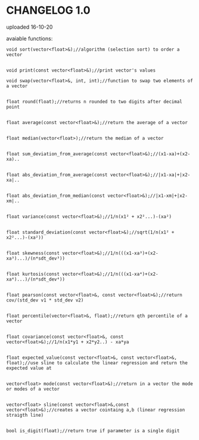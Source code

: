 # CHANGELOG 1.0

uploaded 16-10-20

avaiable functions:


    void sort(vector<float>&);//algorithm (selection sort) to order a vector


    void print(const vector<float>&);//print vector's values

    void swap(vector<float>&, int, int);//function to swap two elements of a vector


    float round(float);//returns n rounded to two digits after decimal point


    float average(const vector<float>&);//return the average of a vector


    float median(vector<float>);//return the median of a vector


    float sum_deviation_from_average(const vector<float>&);//(x1-xa)+(x2-xa)..


    float abs_deviation_from_average(const vector<float>&);//|x1-xa|+|x2-xa|..


    float abs_deviation_from_median(const vector<float>&);//|x1-xm|+|x2-xm|..


    float variance(const vector<float>&);//1/n(x1² + x2²...)-(xa²)


    float standard_deviation(const vector<float>&);//sqrt(1/n(x1² + x2²...)-(xa²))


    float skewness(const vector<float>&);//1/n(((x1-xa³)+(x2-xa³)...)/(n*sdt_dev³))


    float kurtosis(const vector<float>&);//1/n(((x1-xa⁴)+(x2-xa⁴)...)/(n*sdt_dev⁴))


    float pearson(const vector<float>&, const vector<float>&);//return cov/(std_dev v1 * std_dev v2)


    float percentile(vector<float>&, float);//return qth percentile of a vector


    float covariance(const vector<float>&, const vector<float>&);//1/n(x1*y1 + x2*y2..) - xa*ya


    float expected_value(const vector<float>&, const vector<float>&, float);//use sline to calculate the linear regression and return the expected value at 


    vector<float> mode(const vector<float>&);//return in a vector the mode or modes of a vector


    vector<float> sline(const vector<float>&,const vector<float>&);//creates a vector cointaing a,b (linear regression straigth line)


    bool is_digit(float);//return true if parameter is a single digit
